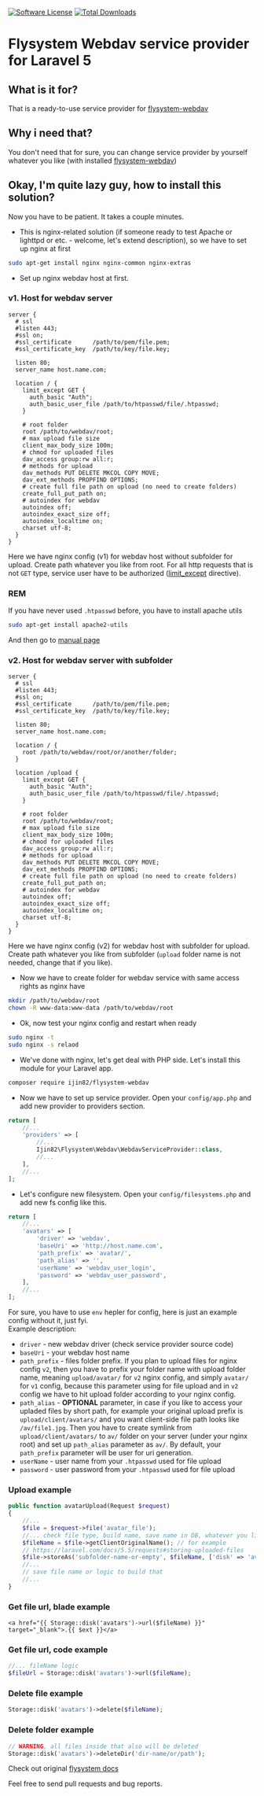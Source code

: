 [![Software License](https://img.shields.io/badge/license-MIT-brightgreen.svg?style=flat-square)](LICENSE)
[![Total Downloads](https://poser.pugx.org/ijin82/flysystem-webdav/downloads)](https://packagist.org/packages/ijin82/flysystem-webdav)

# Flysystem Webdav service provider for Laravel 5 

## What is it for?
That is a ready-to-use service provider for [flysystem-webdav](https://github.com/thephpleague/flysystem-webdav)

## Why i need that?
You don't need that for sure, you can change service provider by yourself whatever you like (with installed [flysystem-webdav](https://github.com/thephpleague/flysystem-webdav))

## Okay, I'm quite lazy guy, how to install this solution?
Now you have to be patient. It takes a couple minutes.  
- This is nginx-related solution (if someone ready to test Apache or lighttpd or etc. - welcome, let's extend description), so we have to set up nginx at first
```bash
sudo apt-get install nginx nginx-common nginx-extras
```

- Set up nginx webdav host at first.  

### v1. Host for webdav server
```nginx
server {
  # ssl
  #listen 443;
  #ssl on;
  #ssl_certificate      /path/to/pem/file.pem;
  #ssl_certificate_key  /path/to/key/file.key;

  listen 80;
  server_name host.name.com;

  location / {
    limit_except GET {
      auth_basic "Auth";
      auth_basic_user_file /path/to/htpasswd/file/.htpasswd;
    }

    # root folder
    root /path/to/webdav/root;
    # max upload file size 
    client_max_body_size 100m;
    # chmod for uploaded files
    dav_access group:rw all:r;
    # methods for upload
    dav_methods PUT DELETE MKCOL COPY MOVE;
    dav_ext_methods PROPFIND OPTIONS;
    # create full file path on upload (no need to create folders)
    create_full_put_path on;
    # autoindex for webdav
    autoindex off;
    autoindex_exact_size off;
    autoindex_localtime on;
    charset utf-8;
  }
}
```

Here we have nginx config (v1) for webdav host without subfolder for upload. Create path whatever you like from root. For all http requests that is not `GET` type, service user have to be authorized ([limit_except](https://nginx.ru/en/docs/http/ngx_http_core_module.html#limit_except) directive). 
### REM
If you have never used `.htpasswd` before, you have to install apache utils 
```bash
sudo apt-get install apache2-utils
```
And then go to [manual page](https://httpd.apache.org/docs/2.4/programs/htpasswd.html)

### v2. Host for webdav server with subfolder
```nginx
server {
  # ssl
  #listen 443;
  #ssl on;
  #ssl_certificate      /path/to/pem/file.pem;
  #ssl_certificate_key  /path/to/key/file.key;

  listen 80;
  server_name host.name.com;

  location / {
    root /path/to/webdav/root/or/another/folder;
  }

  location /upload {
    limit_except GET {
      auth_basic "Auth";
      auth_basic_user_file /path/to/htpasswd/file/.htpasswd;
    }

    # root folder
    root /path/to/webdav/root;
    # max upload file size 
    client_max_body_size 100m;
    # chmod for uploaded files
    dav_access group:rw all:r;
    # methods for upload
    dav_methods PUT DELETE MKCOL COPY MOVE;
    dav_ext_methods PROPFIND OPTIONS;
    # create full file path on upload (no need to create folders)
    create_full_put_path on;
    # autoindex for webdav
    autoindex off;
    autoindex_exact_size off;
    autoindex_localtime on;
    charset utf-8;
  }
}
```

Here we have nginx config (v2) for webdav host with subfolder for upload. Create path whatever you like from subfolder (`upload` folder name is not needed, change that if you like). 

- Now we have to create folder for webdav service with same access rights as nginx have
```bash
mkdir /path/to/webdav/root
chown -R www-data:www-data /path/to/webdav/root
```

- Ok, now test your nginx config and restart when ready
```bash
sudo nginx -t
sudo nginx -s relaod
```

- We've done with nginx, let's get deal with PHP side. Let's install this module for your Laravel app.
```bash
composer require ijin82/flysystem-webdav
```

- Now we have to set up service provider. Open your `config/app.php` and add new provider to providers section.
```php
return [
    //...
    'providers' => [
        //...
        Ijin82\Flysystem\Webdav\WebdavServiceProvider::class,
        //...
    ],
    //...
];
```

- Let's configure new filesystem. Open your `config/filesystems.php` and add new fs config like this.
```php
return [
    //...
    'avatars' => [
        'driver' => 'webdav',
        'baseUri' => 'http://host.name.com',
        'path_prefix' => 'avatar/',
        'path_alias' => '',
        'userName' => 'webdav_user_login',
        'password' => 'webdav_user_password',
    ],
    //...
];
```

For sure, you have to use `env` hepler for config, here is just an example config without it, just fyi.  
Example description:
- `driver` - new webdav driver (check service provider source code)
- `baseUri` - your webdav host name
- `path_prefix` - files folder prefix. If you plan to upload files for nginx config `v2`, then you have to prefix your folder name with upload folder name, meaning `upload/avatar/` for `v2` nginx config, and simply `avatar/` for `v1` config, because this parameter using for file upload and in `v2` config we have to hit upload folder according to your nginx config.
- `path_alias` - **OPTIONAL** parameter, in case if you like to access your upladed files by short path, for example your original upload prefix is `upload/client/avatars/` and you want client-side file path looks like `/av/file1.jpg`. Then you have to create symlink from `upload/client/avatars/` to `av/` folder on your server (under your nginx root) and set up `path_alias` parameter as `av/`. By default, your `path_prefix` parameter will be user for uri generation.
- `userName` - user name from your `.htpasswd` used for file upload
- `password` - user password from your `.htpasswd` used for file upload

### Upload example
```php
public function avatarUpload(Request $request)
{
    //...
    $file = $request->file('avatar_file');
    //... check file type, build name, save name in DB, whatever you like
    $fileName = $file->getClientOriginalName(); // for example
    // https://laravel.com/docs/5.5/requests#storing-uploaded-files
    $file->storeAs('subfolder-name-or-empty', $fileName, ['disk' => 'avatars']);
    //...
    // save file name or logic to build that
    //...
}
```

### Get file url, blade example
```blade
<a href="{{ Storage::disk('avatars')->url($fileName) }}" target="_blank">.{{ $ext }}</a>
```

### Get file url, code example
```php
//... fileName logic
$fileUrl = Storage::disk('avatars')->url($fileName);
```

### Delete file example
```php
Storage::disk('avatars')->delete($fileName);
```

### Delete folder example
```php
// WARNING, all files inside that also will be deleted
Storage::disk('avatars')->deleteDir('dir-name/or/path');
```

Check out original [flysystem docs](http://flysystem.thephpleague.com)

Feel free to send pull requests and bug reports.
